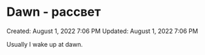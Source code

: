 # Dawn - рассвет

Created: August 1, 2022 7:06 PM
Updated: August 1, 2022 7:06 PM

Usually I wake up at dawn.